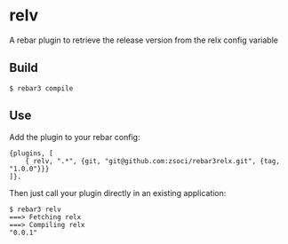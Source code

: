 relv
=====

A rebar plugin to retrieve the release version from the relx config variable

Build
-----

    $ rebar3 compile

Use
---

Add the plugin to your rebar config:

    {plugins, [
        { relv, ".*", {git, "git@github.com:zsoci/rebar3relx.git", {tag, "1.0.0"}}}
    ]}.

Then just call your plugin directly in an existing application:


    $ rebar3 relv
    ===> Fetching relx
    ===> Compiling relx
    "0.0.1"
